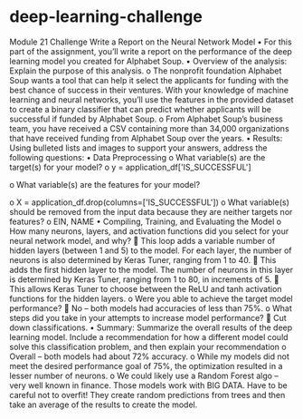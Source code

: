 # deep-learning-challenge
Module 21 Challenge
Write a Report on the Neural Network Model
•	For this part of the assignment, you’ll write a report on the performance of the deep learning model you created for Alphabet Soup.
•	Overview of the analysis: Explain the purpose of this analysis.
o	The nonprofit foundation Alphabet Soup wants a tool that can help it select the applicants for funding with the best chance of success in their ventures. With your knowledge of machine learning and neural networks, you’ll use the features in the provided dataset to create a binary classifier that can predict whether applicants will be successful if funded by Alphabet Soup.
o	From Alphabet Soup’s business team, you have received a CSV containing more than 34,000 organizations that have received funding from Alphabet Soup over the years. 
•	Results: Using bulleted lists and images to support your answers, address the following questions:
•	Data Preprocessing
o	What variable(s) are the target(s) for your model?
o	y = application_df['IS_SUCCESSFUL']

o	What variable(s) are the features for your model?

o	X = application_df.drop(columns=['IS_SUCCESSFUL'])
o	What variable(s) should be removed from the input data because they are neither targets nor features?
o	EIN, NAME
•	Compiling, Training, and Evaluating the Model
o	How many neurons, layers, and activation functions did you select for your neural network model, and why?
	This loop adds a variable number of hidden layers (between 1 and 5) to the model. For each layer, the number of neurons is also determined by Keras Tuner, ranging from 1 to 40.
	This adds the first hidden layer to the model. The number of neurons in this layer is determined by Keras Tuner, ranging from 1 to 80, in increments of 5.
	This allows Keras Tuner to choose between the ReLU and tanh activation functions for the hidden layers.
o	Were you able to achieve the target model performance?
	No – both models had accuracies of less than 75%.
o	What steps did you take in your attempts to increase model performance?
	Cut down classifications.
•	Summary: Summarize the overall results of the deep learning model. Include a recommendation for how a different model could solve this classification problem, and then explain your recommendation
o	Overall – both models had about 72% accuracy.
o	While my models did not meet the desired performance goal of 75%, the optimization resulted in a lesser number of neurons.
o	 We could likely use a Random Forest algo – very well known in finance. Those models work with BIG DATA. Have to be careful not to overfit! They create random predictions from trees and then take an average of the results to create the model.
